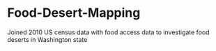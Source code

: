 # Food-Desert-Mapping
Joined 2010 US census data with food access data to investigate food deserts in Washington state
